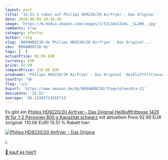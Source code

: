 ```yaml
---
layout: post
title: '15.51 % rabat auf Philips HD9220/20 Airfryer - Das Origina'
date: 2020-08-09 10:16:49
image: 'https://m.media-amazon.com/images/I/51C3An1ZzmL._SL200_.jpg'
comments: true
category: ofertas
author: ring
slug: 'B004WD0I30-de Philips HD9220/20 Airfryer - Das Original...'
sku: 'B004WD0I30-de'
tags: [  ]
actualPrice: 92.99 EUR
currency: EUR
price: 92.99
comparePrice: 110.06 EUR
prodname: 'Philips HD9220/20 Airfryer - Das Original  Heißluftfritteuse  1425 W  für 1-2 Personen  800 g Kapazität  schwarz'
country: 'de'
flag: '🇩🇪'
buyurl: 'https://www.amazon.de/dp/B004WD0I30/?tag=tolees0ca-21'
descuento: '15.51'
average: '89.13285714285713'
---
```


Es gibt ein [Philips HD9220/20 Airfryer - Das Original  Heißluftfritteuse  1425 W  für 1-2 Personen  800 g Kapazität  schwarz](https://www.amazon.de/dp/B004WD0I30/?tag=tolees0ca-21) mit aktuellem Preis 92.99 EUR (original: 110.06 EUR) 15.51 % Rabatt hier:

[![Philips HD9220/20 Airfryer - Das Origina](https://m.media-amazon.com/images/I/51C3An1ZzmL._SL200_.jpg)](https://www.amazon.de/dp/B004WD0I30/?tag=tolees0ca-21)

ℹ️:


[🛒 kauf es hier!!](https://www.amazon.de/dp/B004WD0I30/?tag=tolees0ca-21)
